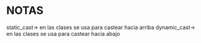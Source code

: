 # NOTAS

static_cast-> en las clases se usa para castear hacia arriba
dynamic_cast-> en las clases se usa para castear hacia abajo
